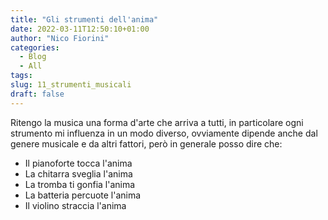 ```yaml
---
title: "Gli strumenti dell'anima"
date: 2022-03-11T12:50:10+01:00
author: "Nico Fiorini"
categories: 
  - Blog
  - All
tags: 
slug: 11_strumenti_musicali
draft: false
---
```


Ritengo la musica una forma d'arte che arriva a tutti, in particolare ogni
strumento mi influenza in un modo diverso, ovviamente dipende anche dal genere
musicale e da altri fattori, però in generale posso dire che: 

* Il pianoforte tocca l'anima
* La chitarra sveglia l'anima
* La tromba ti gonfia l'anima
* La batteria percuote l'anima
* Il violino straccia l'anima
